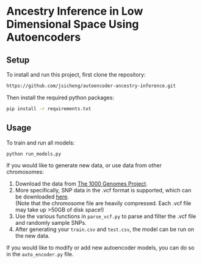 # Ancestry Inference in Low Dimensional Space Using Autoencoders

## Setup

To install and run this project, first clone the repository:

```sh
https://github.com/jsicheng/autoencoder-ancestry-inference.git
```

Then install the required python packages:

```sh
pip install -r requirements.txt
```

## Usage

To train and run all models:

```sh
python run_models.py
```

If you would like to generate new data, or use data from other chromosomes:
1. Download the data from [The 1000 Genomes Project](https://www.internationalgenome.org/).
2. More specifically, SNP data in the .vcf format is supported, which can be downloaded [here](http://ftp.1000genomes.ebi.ac.uk/vol1/ftp/release/20130502/).\
(Note that the chromosome file are heavily compressed. Each \.vcf file may take up >50GB of disk space!)
3. Use the various functions in `parse_vcf.py` to parse and filter the \.vcf file and randomly sample SNPs.
4. After generating your `train.csv` and `test.csv`, the model can be run on the new data.

If you would like to modify or add new autoencoder models, you can do so in the `auto_encoder.py` file.